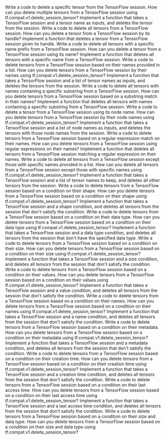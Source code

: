 Write a code to delete a specific tensor from the TensorFlow session.
How can you delete multiple tensors from a TensorFlow session using tf.compat.v1.delete_session_tensor?
Implement a function that takes a TensorFlow session and a tensor name as inputs, and deletes the tensor from the session.
Write a code to delete all tensors from a TensorFlow session.
How can you delete a tensor from a TensorFlow session by its handle?
Implement a function that deletes a tensor from a TensorFlow session given its handle.
Write a code to delete all tensors with a specific name prefix from a TensorFlow session.
How can you delete a tensor from a TensorFlow session using its name?
Implement a function that deletes all tensors with a specific name from a TensorFlow session.
Write a code to delete tensors from a TensorFlow session based on their names provided in a list.
How can you delete tensors from a TensorFlow session by their names using tf.compat.v1.delete_session_tensor?
Implement a function that takes a TensorFlow session and a list of tensor names as inputs, and deletes the tensors from the session.
Write a code to delete all tensors with names containing a specific substring from a TensorFlow session.
How can you delete tensors from a TensorFlow session based on a substring match in their names?
Implement a function that deletes all tensors with names containing a specific substring from a TensorFlow session.
Write a code to delete a tensor from a TensorFlow session using its node name.
How can you delete tensors from a TensorFlow session by their node names using tf.compat.v1.delete_session_tensor?
Implement a function that takes a TensorFlow session and a list of node names as inputs, and deletes the tensors with those node names from the session.
Write a code to delete tensors from a TensorFlow session based on a regular expression match on their names.
How can you delete tensors from a TensorFlow session using regular expressions on their names?
Implement a function that deletes all tensors from a TensorFlow session matching a regular expression on their names.
Write a code to delete all tensors from a TensorFlow session except those with specific names provided in a list.
How can you delete all tensors from a TensorFlow session except those with specific names using tf.compat.v1.delete_session_tensor?
Implement a function that takes a TensorFlow session and a list of tensor names to keep, and deletes all other tensors from the session.
Write a code to delete tensors from a TensorFlow session based on a condition on their shape.
How can you delete tensors from a TensorFlow session based on a condition on their shape using tf.compat.v1.delete_session_tensor?
Implement a function that takes a TensorFlow session and a shape condition, and deletes all tensors from the session that don't satisfy the condition.
Write a code to delete tensors from a TensorFlow session based on a condition on their data type.
How can you delete tensors from a TensorFlow session based on a condition on their data type using tf.compat.v1.delete_session_tensor?
Implement a function that takes a TensorFlow session and a data type condition, and deletes all tensors from the session that don't have the specified data type.
Write a code to delete tensors from a TensorFlow session based on a condition on their size.
How can you delete tensors from a TensorFlow session based on a condition on their size using tf.compat.v1.delete_session_tensor?
Implement a function that takes a TensorFlow session and a size condition, and deletes all tensors from the session that don't satisfy the condition.
Write a code to delete tensors from a TensorFlow session based on a condition on their values.
How can you delete tensors from a TensorFlow session based on a condition on their values using tf.compat.v1.delete_session_tensor?
Implement a function that takes a TensorFlow session and a value condition, and deletes all tensors from the session that don't satisfy the condition.
Write a code to delete tensors from a TensorFlow session based on a condition on their names.
How can you delete tensors from a TensorFlow session based on a condition on their names using tf.compat.v1.delete_session_tensor?
Implement a function that takes a TensorFlow session and a name condition, and deletes all tensors from the session that don't satisfy the condition.
Write a code to delete tensors from a TensorFlow session based on a condition on their metadata.
How can you delete tensors from a TensorFlow session based on a condition on their metadata using tf.compat.v1.delete_session_tensor?
Implement a function that takes a TensorFlow session and a metadata condition, and deletes all tensors from the session that don't satisfy the condition.
Write a code to delete tensors from a TensorFlow session based on a condition on their creation time.
How can you delete tensors from a TensorFlow session based on a condition on their creation time using tf.compat.v1.delete_session_tensor?
Implement a function that takes a TensorFlow session and a creation time condition, and deletes all tensors from the session that don't satisfy the condition.
Write a code to delete tensors from a TensorFlow session based on a condition on their last access time.
How can you delete tensors from a TensorFlow session based on a condition on their last access time using tf.compat.v1.delete_session_tensor?
Implement a function that takes a TensorFlow session and a last access time condition, and deletes all tensors from the session that don't satisfy the condition.
Write a code to delete tensors from a TensorFlow session based on a condition on their size and data type.
How can you delete tensors from a TensorFlow session based on a condition on their size and data type using tf.compat.v1.delete_session_tensor?